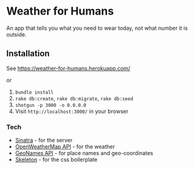 Weather for Humans
==================
An app that tells you what you need to wear today, not what number it is outside.

## Installation
See https://weather-for-humans.herokuapp.com/

or

1. `bundle install`
2. `rake db:create`, `rake db:migrate`, `rake db:seed`
3. `shotgun -p 3000 -o 0.0.0.0`
4. Visit `http://localhost:3000/` in your browser

### Tech

* [Sinatra] - for the server
* [OpenWeatherMap API] - for the weather
* [GeoNames API] - for place names and geo-coordinates
* [Skeleton] - for the css boilerplate
   
[Sinatra]: http://www.sinatrarb.com/
[OpenWeatherMap API]: http://openweathermap.org/api
[GeoNames API]: http://www.geonames.org/export/web-services.html
[Skeleton]: http://getskeleton.com/